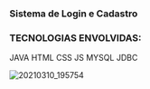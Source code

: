 ### Sistema de Login e Cadastro



### TECNOLOGIAS ENVOLVIDAS:

   JAVA
   HTML
   CSS
   JS
   MYSQL
   JDBC



![20210310_195754](https://user-images.githubusercontent.com/60756219/110709577-2dbb4280-81db-11eb-8082-67b06e6c1c04.gif)

